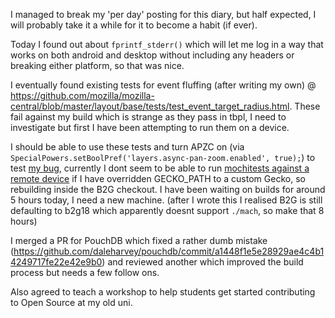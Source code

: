 I managed to break my 'per day' posting for this diary, but half expected, I will probably take it a while for it to become a habit (if ever).

Today I found out about `fprintf_stderr()` which will let me log in a way that works on both android and desktop without including any headers or breaking either platform, so that was nice.

I eventually found existing tests for event fluffing (after writing my own) @ https://github.com/mozilla/mozilla-central/blob/master/layout/base/tests/test_event_target_radius.html. These fail against my build which is strange as they pass in tbpl, I need to investigate but first I have been attempting to run them on a device.

I should be able to use these tests and turn APZC on (via `SpecialPowers.setBoolPref('layers.async-pan-zoom.enabled', true);`) to test [my bug](https://bugzilla.mozilla.org/show_bug.cgi?id=900638), currently I dont seem to be able to run [mochitests against a remote device](https://developer.mozilla.org/en-US/docs/Mozilla/Firefox_OS/Platform/Automated_testing/Mochitests) if I have overridden GECKO_PATH to a custom Gecko, so rebuilding inside the B2G checkout. I have been waiting on builds for around 5 hours today, I need a new machine. (after I wrote this I realised B2G is still defaulting to b2g18 which apparently doesnt support `./mach`, so make that 8 hours)

I merged a PR for PouchDB which fixed a rather dumb mistake (https://github.com/daleharvey/pouchdb/commit/a1448f1e5e28929ae4c4b14249717fe22e42e9b0) and reviewed another which improved the build process but needs a few follow ons.

Also agreed to teach a workshop to help students get started contributing to Open Source at my old uni.
